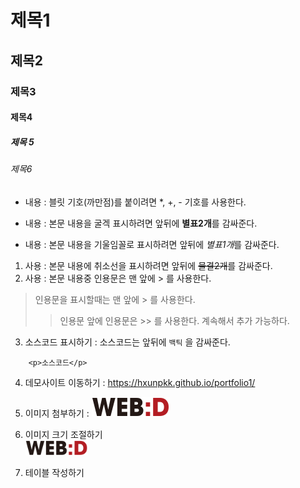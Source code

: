 # 제목1
## 제목2
### 제목3
#### 제목4
##### 제목 5
###### 제목6
* 내용 : 블릿 기호(까만점)를 붙이려면 *, +, - 기호를 사용한다.
+ 내용 : 본문 내용을 굴겍 표시하려면 앞뒤에 **별표2개**를 감싸준다.
- 내용 : 본문 내용을 기울임꼴로 표시하려면 앞뒤에 *별표1개*를 감싸준다.
1. 사용 : 본문 내용에 취소선을 표시하려면 앞뒤에 ~~물결2개~~를 감싸준다.
2. 사용 : 본문 내용중 인용문은 맨 앞에 > 를 사용한다.
> 인용문을 표시할때는 맨 앞에 > 를 사용한다.
>> 인용문 앞에 인용문은 >> 를 사용한다. 계속해서 추가 가능하다.
3. 소스코드 표시하기 : 소스코드는 앞뒤에 ` 백틱 ` 을 감싸준다.

```
    <p>소스코드</p>
```

4. 데모사이트 이동하기 : <https://hxunpkk.github.io/portfolio1/>

5. 이미지 첨부하기 : 
![이미지설명](https://github.com/hxunpkk/portfolio1/blob/main/img/logo.png)

6. 이미지 크기 조절하기 <br>
<img src ="https://github.com/hxunpkk/portfolio1/blob/main/img/logo.png" width="100px"><br/>

7. 테이블 작성하기
